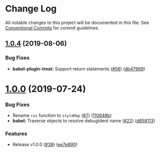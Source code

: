 # Change Log

All notable changes to this project will be documented in this file.
See [Conventional Commits](https://conventionalcommits.org) for commit guidelines.

## [1.0.4](https://github.com/seek-oss/treat/tree/master/packages/babel-plugin-treat/compare/v1.0.3...v1.0.4) (2019-08-06)


### Bug Fixes

* **babel-plugin-treat:** Support return statements ([#56](https://github.com/seek-oss/treat/tree/master/packages/babel-plugin-treat/issues/56)) ([db47969](https://github.com/seek-oss/treat/tree/master/packages/babel-plugin-treat/commit/db47969))





# [1.0.0](https://github.com/seek-oss/treat/tree/master/packages/babel-plugin-treat/compare/v1.0.0-beta.2...v1.0.0) (2019-07-24)


### Bug Fixes

* Rename `css` function to `styleMap` ([#7](https://github.com/seek-oss/treat/tree/master/packages/babel-plugin-treat/issues/7)) ([110848b](https://github.com/seek-oss/treat/tree/master/packages/babel-plugin-treat/commit/110848b))
* **babel:** Traverse objects to resolve debugIdent name ([#22](https://github.com/seek-oss/treat/tree/master/packages/babel-plugin-treat/issues/22)) ([d858113](https://github.com/seek-oss/treat/tree/master/packages/babel-plugin-treat/commit/d858113))


### Features

* Release v1.0.0 ([#39](https://github.com/seek-oss/treat/tree/master/packages/babel-plugin-treat/issues/39)) ([ee7e890](https://github.com/seek-oss/treat/tree/master/packages/babel-plugin-treat/commit/ee7e890))
